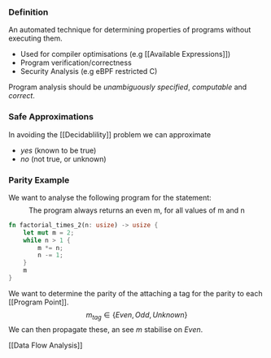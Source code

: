 ### Definition
An automated technique for determining properties of programs without executing them.
- Used for compiler optimisations (e.g [[Available Expressions]])
- Program verification/correctness
- Security Analysis (e.g eBPF restricted C)

Program analysis should be *unambiguously specified*, *computable* and *correct*.
### Safe Approximations
In avoiding the [[Decidablility]] problem we can approximate
- *yes* (known to be true)
- *no* (not true, or unknown)
### Parity Example
We want to analyse the following program for the statement: 
$$\text{The program always returns an even m, for all values of m and n}$$
```rust
fn factorial_times_2(n: usize) -> usize {
	let mut m = 2; 
	while n > 1 {  
		m *= n;    
		n -= 1;
	}
	m
} 
```
We want to determine the parity of the attaching a tag for the parity to each [[Program Point]].
$$m_{tag} \in \{Even, Odd, Unknown\}$$
We can then propagate these, an see $m$ stabilise on $Even$.

[[Data Flow Analysis]] 